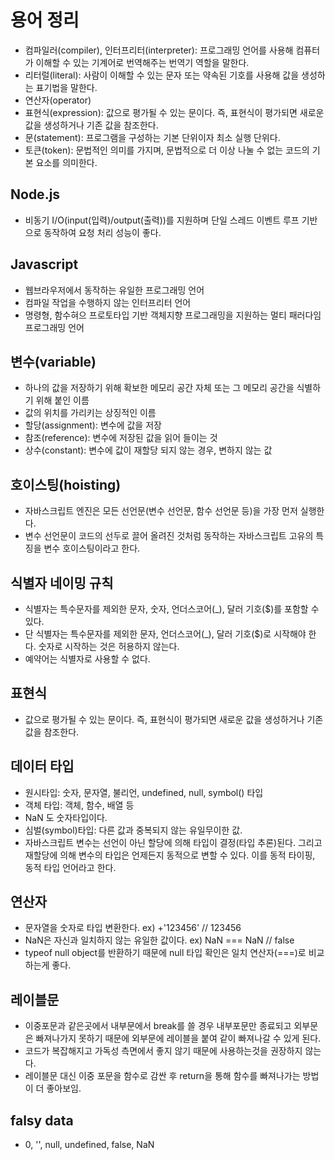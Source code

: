 # 용어 정리

- 컴파일러(compiler), 인터프리터(interpreter): 프로그래밍 언어를 사용해 컴퓨터가 이해할 수 있는 기계어로 번역해주는 번역기 역할을 말한다.
- 리터럴(literal): 사람이 이해할 수 있는 문자 또는 약속된 기호를 사용해 값을 생성하는 표기법을 말한다.
- 연산자(operator)
- 표현식(expression): 값으로 평가될 수 있는 문이다. 즉, 표현식이 평가되면 새로운 값을 생성하거나 기존 값을 참조한다.
- 문(statement): 프로그램을 구성하는 기본 단위이자 최소 실행 단위다.
- 토큰(token): 문법적인 의미를 가지며, 문법적으로 더 이상 나눌 수 없는 코드의 기본 요소를 의미한다.

## Node.js

- 비동기 I/O(input(입력)/output(출력))를 지원하며 단일 스레드 이벤트 루프 기반으로 동작하여 요청 처리 성능이 좋다.

## Javascript

- 웹브라우저에서 동작하는 유일한 프로그래밍 언어
- 컴파일 작업을 수행하지 않는 인터프리터 언어
- 명령형, 함수혀으 프로토타입 기반 객체지향 프로그래밍을 지원하는 멀티 패러다임 프로그래밍 언어

## 변수(variable)

- 하나의 값을 저장하기 위해 확보한 메모리 공간 자체 또는 그 메모리 공간을 식별하기 위해 붙인 이름
- 값의 위치를 가리키는 상징적인 이름
- 할당(assignment): 변수에 값을 저장
- 참조(reference): 변수에 저장된 값을 읽어 들이는 것
- 상수(constant): 변수에 값이 재할당 되지 않는 경우, 변하지 않는 값

## 호이스팅(hoisting)

- 자바스크립트 엔진은 모든 선언문(변수 선언문, 함수 선언문 등)을 가장 먼저 실행한다.
- 변수 선언문이 코드의 선두로 끌어 올려진 것처럼 동작하는 자바스크립트 고유의 특징을 변수 호이스팅이라고 한다.

## 식별자 네이밍 규칙

- 식별자는 특수문자를 제외한 문자, 숫자, 언더스코어(\_), 달러 기호($)를 포함할 수 있다.
- 단 식별자는 특수문자를 제외한 문자, 언더스코어(\_), 달러 기호($)로 시작해야 한다. 숫자로 시작하는 것은 허용하지 않는다.
- 예약어는 식별자로 사용할 수 없다.

## 표현식

- 값으로 평가될 수 있는 문이다. 즉, 표현식이 평가되면 새로운 값을 생성하거나 기존 값을 참조한다.

## 데이터 타입

- 원시타입: 숫자, 문자열, 불리언, undefined, null, symbol() 타입
- 객체 타입: 객체, 함수, 배열 등
- NaN 도 숫자타입이다.
- 심벌(symbol)타입: 다른 값과 중복되지 않는 유일무이한 값.
- 자바스크립트 변수는 선언이 아닌 할당에 의해 타입이 결정(타입 추론)된다. 그리고 재할당에 의해 변수의 타입은 언제든지 동적으로 변할 수 있다. 이를 동적 타이핑, 동적 타입 언어라고 한다.

## 연산자

- 문자열을 숫자로 타입 변환한다. ex) +'123456' // 123456
- NaN은 자신과 일치하지 않는 유일한 값이다. ex) NaN === NaN // false
- typeof null object를 반환하기 때문에 null 타입 확인은 일치 연산자(===)로 비교하는게 좋다.

## 레이블문

- 이중포문과 같은곳에서 내부문에서 break를 쓸 경우 내부포문만 종료되고 외부문은 빠져나가지 못하기 때문에 외부문에 레이블을 붙여 같이 빠져나갈 수 있게 된다.
- 코드가 복잡해지고 가독성 측면에서 좋지 않기 때문에 사용하는것을 권장하지 않는다.
- 레이블문 대신 이중 포문을 함수로 감싼 후 return을 통해 함수를 빠져나가는 방법이 더 좋아보임.

## falsy data

- 0, '', null, undefined, false, NaN
